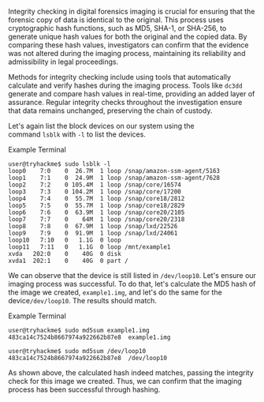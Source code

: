 Integrity checking in digital forensics imaging is crucial for ensuring that the forensic copy of data is identical to the original. This process uses cryptographic hash functions, such as MD5, SHA-1, or SHA-256, to generate unique hash values for both the original and the copied data. By comparing these hash values, investigators can confirm that the evidence was not altered during the imaging process, maintaining its reliability and admissibility in legal proceedings.

Methods for integrity checking include using tools that automatically calculate and verify hashes during the imaging process. Tools like `dc3dd`  generate and compare hash values in real-time, providing an added layer of assurance. Regular integrity checks throughout the investigation ensure that data remains unchanged, preserving the chain of custody.

Let's again list the block devices on our system using the command `lsblk` with `-l` to list the devices.

Example Terminal

```shell-session
user@tryhackme$ sudo lsblk -l
loop0    7:0    0  26.7M  1 loop /snap/amazon-ssm-agent/5163
loop1    7:1    0  24.9M  1 loop /snap/amazon-ssm-agent/7628
loop2    7:2    0 105.4M  1 loop /snap/core/16574
loop3    7:3    0 104.2M  1 loop /snap/core/17200
loop4    7:4    0  55.7M  1 loop /snap/core18/2812
loop5    7:5    0  55.7M  1 loop /snap/core18/2829
loop6    7:6    0  63.9M  1 loop /snap/core20/2105
loop7    7:7    0    64M  1 loop /snap/core20/2318
loop8    7:8    0  67.9M  1 loop /snap/lxd/22526
loop9    7:9    0  91.9M  1 loop /snap/lxd/24061
loop10   7:10   0   1.1G  0 loop 
loop11   7:11   0   1.1G  0 loop /mnt/example1
xvda   202:0    0    40G  0 disk 
xvda1  202:1    0    40G  0 part /
```

We can observe that the device is still listed in `/dev/loop10`. Let's ensure our imaging process was successful. To do that, let's calculate the MD5 hash of the image we created, `example1.img`, and let's do the same for the device`/dev/loop10`. The results should match.  

Example Terminal

```shell-session
user@tryhackme$ sudo md5sum example1.img 
483ca14c7524b8667974a922662b87e8  example1.img

user@tryhackme$ sudo md5sum /dev/loop10
483ca14c7524b8667974a922662b87e8  /dev/loop10
```

As shown above, the calculated hash indeed matches, passing the integrity check for this image we created. Thus, we can confirm that the imaging process has been successful through hashing.